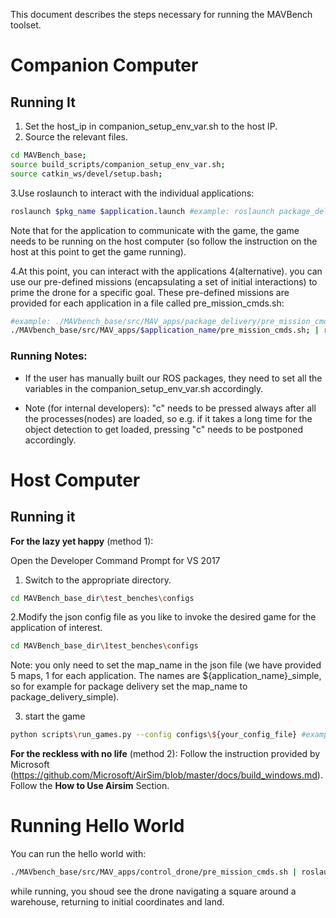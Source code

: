 This document describes the steps necessary for running the MAVBench toolset. 
# Companion Computer  

## Running It
1. Set the host_ip in companion_setup_env_var.sh to the host IP.   
2. Source the relevant files.
```bash
cd MAVBench_base;
source build_scripts/companion_setup_env_var.sh;    
source catkin_ws/devel/setup.bash;    
```
3.Use roslaunch to interact with the individual applications:   
```bash
roslaunch $pkg_name $application.launch #example: roslaunch package_delivery scanning.launch;
``` 
Note that for the application to communicate with the game, the game needs to be running on the host computer (so follow the instruction on the host at this point to get the game running).

4.At this point, you can interact with the applications
4(alternative). you can use our pre-defined missions (encapsulating a set of initial interactions) to prime the drone for a specific goal. These pre-defined missions are provided for each application in a file called pre_mission_cmds.sh: 
```bash
#example: ./MAVbench_base/src/MAV_apps/package_delivery/pre_mission_cmds.sh | roslaunch $package_delivery $scanning.launch 
./MAVbench_base/src/MAV_apps/$application_name/pre_mission_cmds.sh; | roslaunch $pkg_name $application.launch;  
```


### Running Notes:
- If the user has manually built our ROS packages, they need to set all the variables in the companion_setup_env_var.sh accordingly.

- Note (for internal developers): "c" needs to be pressed always after all the processes(nodes) are loaded, so e.g. if it takes a long time for the object detection to get loaded, pressing "c" needs to be postponed accordingly. 

# Host Computer

## Running it 
**For the lazy yet happy** (method 1):

Open the Developer Command Prompt for VS 2017
1. Switch to the appropriate directory. 
```bash
cd MAVBench_base_dir\test_benches\configs
```
2.Modify the json config file as you like to invoke the desired game for the application of interest.
```bash
cd MAVBench_base_dir\1test_benches\configs
```
Note: you only need to set the map_name in the json file (we have provided 5 maps, 1 for each application. The names are ${application_name}_simple, so for example for package delivery set the map_name to package_delivery_simple).

3. start the game
```bash
python scripts\run_games.py --config configs\${your_config_file} #example:  python scripts\run_games.py --config configs\run_game_hello_config.json
```
**For the reckless with no life** (method 2):
Follow the instruction provided by Microsoft (https://github.com/Microsoft/AirSim/blob/master/docs/build_windows.md). Follow the **How to Use Airsim** Section.  


# Running Hello World
You can run the hello world with: 
```basH
./MAVbench_base/src/MAV_apps/control_drone/pre_mission_cmds.sh | roslaunch control_drone control_drone.launch. 
```
while running, you shoud see the drone navigating a square around a warehouse, returning to initial coordinates and land.  


